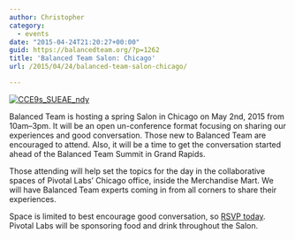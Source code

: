 ```yaml
---
author: Christopher
category:
  - events
date: "2015-04-24T21:20:27+00:00"
guid: https://balancedteam.org/?p=1262
title: 'Balanced Team Salon: Chicago'
url: /2015/04/24/balanced-team-salon-chicago/

---
```

[![CCE9s_SUEAE_ndy](/wp-content/uploads/2015/04/CCE9s_SUEAE_ndy.png)](https://www.eventbrite.com/e/balanced-team-salon-chicago-tickets-16435751776)

Balanced Team is hosting a spring Salon in Chicago on May 2nd, 2015 from 10am–3pm. It will be an open un-conference format focusing on sharing our experiences and good conversation. Those new to Balanced Team are encouraged to attend. Also, it will be a time to get the conversation started ahead of the Balanced Team Summit in Grand Rapids.

Those attending will help set the topics for the day in the collaborative spaces of Pivotal Labs’ Chicago office, inside the Merchandise Mart. We will have Balanced Team experts coming in from all corners to share their experiences.

Space is limited to best encourage good conversation, so [RSVP today](https://www.eventbrite.com/e/balanced-team-salon-chicago-tickets-16435751776). Pivotal Labs will be sponsoring food and drink throughout the Salon.
